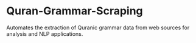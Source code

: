 # Quran-Grammar-Scraping
Automates the extraction of Quranic grammar data from web sources for analysis and NLP applications.
